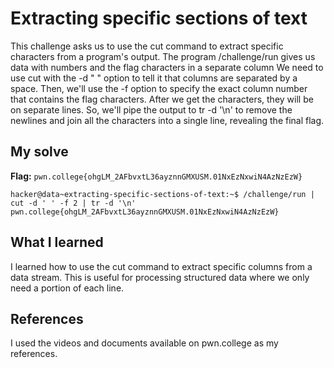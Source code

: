 # Extracting specific sections of text
This challenge asks us to use the cut command to extract specific characters from a program's output. 
The program /challenge/run gives us data with numbers and the flag characters in a separate column
We need to use cut with the -d " " option to tell it that columns are separated by a space. Then, we'll use the -f option to specify the exact column number that contains the flag characters.
After we get the characters, they will be on separate lines. So, we'll pipe the output to tr -d '\n' to remove the newlines and join all the characters into a single line, revealing the final flag.

## My solve
**Flag:** `pwn.college{ohgLM_2AFbvxtL36ayznnGMXUSM.01NxEzNxwiN4AzNzEzW}`

```
hacker@data~extracting-specific-sections-of-text:~$ /challenge/run | cut -d ' ' -f 2 | tr -d '\n'
pwn.college{ohgLM_2AFbvxtL36ayznnGMXUSM.01NxEzNxwiN4AzNzEzW}
```
## What I learned
I learned how to use the cut command to extract specific columns from a data stream. This is useful for processing structured data where we only need a portion of each line.

## References 
I used the videos and documents available on pwn.college as my references.
